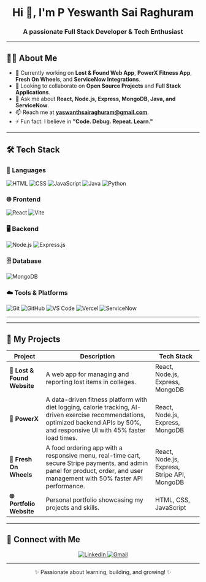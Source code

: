 <h1 align="center">Hi 👋, I'm P Yeswanth Sai Raghuram</h1>
<h3 align="center">A passionate Full Stack Developer & Tech Enthusiast</h3>



---

## 👨‍💻 About Me
- 🔭 Currently working on **Lost & Found Web App**, **PowerX Fitness App**, **Fresh On Wheels**, and **ServiceNow Integrations**.
- 👯 Looking to collaborate on **Open Source Projects** and **Full Stack Applications**.
- 💬 Ask me about **React, Node.js, Express, MongoDB, Java, and ServiceNow**.
- 📫 Reach me at **yaswanthsairaghuram@gmail.com**.
- ⚡ Fun fact: I believe in **"Code. Debug. Repeat. Learn."**

---

## 🛠️ Tech Stack

### 🚀 Languages
![HTML](https://img.shields.io/badge/HTML-%23E34F26.svg?style=for-the-badge&logo=html5&logoColor=white)
![CSS](https://img.shields.io/badge/CSS-%231572B6.svg?style=for-the-badge&logo=css3&logoColor=white)
![JavaScript](https://img.shields.io/badge/JavaScript-%23F7DF1E.svg?style=for-the-badge&logo=javascript&logoColor=black)
![Java](https://img.shields.io/badge/Java-%23ED8B00.svg?style=for-the-badge&logo=openjdk&logoColor=white)
![Python](https://img.shields.io/badge/Python-%2314354C.svg?style=for-the-badge&logo=python&logoColor=white)

### 🌐 Frontend
![React](https://img.shields.io/badge/React-%2361DAFB.svg?style=for-the-badge&logo=react&logoColor=black)
![Vite](https://img.shields.io/badge/Vite-%23646CFF.svg?style=for-the-badge&logo=vite&logoColor=white)

### 🖥️ Backend
![Node.js](https://img.shields.io/badge/Node.js-%2343853D.svg?style=for-the-badge&logo=node.js&logoColor=white)
![Express.js](https://img.shields.io/badge/Express.js-%23000000.svg?style=for-the-badge&logo=express&logoColor=white)

### 🗄️ Database
![MongoDB](https://img.shields.io/badge/MongoDB-%2347A248.svg?style=for-the-badge&logo=mongodb&logoColor=white)

### ☁️ Tools & Platforms
![Git](https://img.shields.io/badge/Git-%23F05033.svg?style=for-the-badge&logo=git&logoColor=white)
![GitHub](https://img.shields.io/badge/GitHub-%23121011.svg?style=for-the-badge&logo=github&logoColor=white)
![VS Code](https://img.shields.io/badge/VS%20Code-%23007ACC.svg?style=for-the-badge&logo=visual-studio-code&logoColor=white)
![Vercel](https://img.shields.io/badge/Vercel-%23000000.svg?style=for-the-badge&logo=vercel&logoColor=white)
![ServiceNow](https://img.shields.io/badge/ServiceNow-%2300A3E0.svg?style=for-the-badge&logo=servicenow&logoColor=white)

---


---

## 🚀 My Projects

| Project | Description | Tech Stack |
|---------|-------------|------------|
| **🎒 Lost & Found Website** | A web app for managing and reporting lost items in colleges. | React, Node.js, Express, MongoDB |
| **📝 PowerX** | A data-driven fitness platform with diet logging, calorie tracking, AI-driven exercise recommendations, optimized backend APIs by 50%, and responsive UI with 45% faster load times. | React, Node.js, Express, MongoDB |
| **📧 Fresh On Wheels** | A food ordering app with a responsive menu, real-time cart, secure Stripe payments, and admin panel for product, order, and user management with 50% faster API performance. | React, Node.js, Express, Stripe API, MongoDB |
| **🌐 Portfolio Website** | Personal portfolio showcasing my projects and skills. | HTML, CSS, JavaScript |

---

## 🔗 Connect with Me
<p align="center">
  <a href="www.linkedin.com/in/yeswanth-pydeti" target="_blank">
    <img src="https://img.shields.io/badge/LinkedIn-%230077B5.svg?style=for-the-badge&logo=linkedin&logoColor=white" alt="LinkedIn"/>
  </a>
  <a href="mailto:yaswanthsairaghuram@gmail.com" target="_blank">
    <img src="https://img.shields.io/badge/Gmail-D14836?style=for-the-badge&logo=gmail&logoColor=white" alt="Gmail"/>
  </a>
</p>

---

<p align="center">✨ Passionate about learning, building, and growing! ✨</p>
